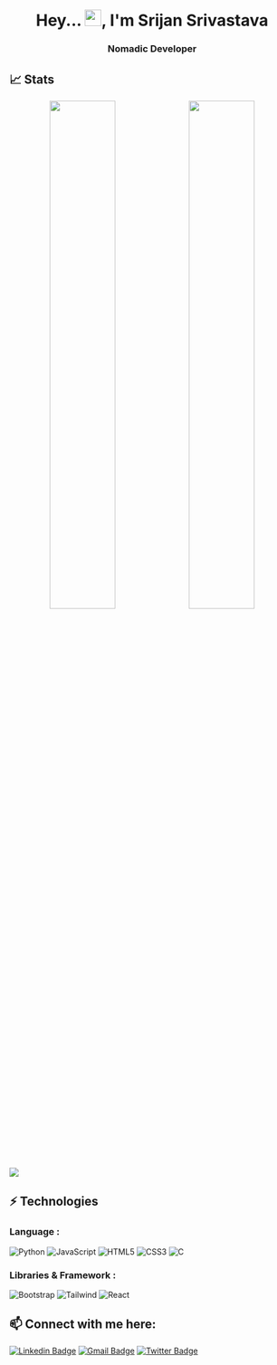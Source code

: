 <h1 align="center">Hey... <img src="https://github.com/TheDudeThatCode/TheDudeThatCode/blob/master/Assets/Hi.gif" width="29">, I'm Srijan Srivastava </h1>
<h3 align="center">Nomadic Developer</h3>

## 📈 Stats
<p align="center">
	
  <img width="48%" src="https://github-readme-stats.vercel.app/api?username=Srijan-SS02&show_icons=true&theme=tokyonight" />
  <img width="48%" src="https://github-readme-streak-stats.herokuapp.com/?user=Srijan-SS02&theme=tokyonight" />
</p>



<img src="https://activity-graph.herokuapp.com/graph?username=Srijan-SS02&bg_color=0f2d3d&color=1cadfb&line=1cadfb&point=1cadfb&area=true&hide_border=true">

## ⚡ Technologies

### Language :
![Python](https://img.shields.io/badge/-Python-black?style=flat-square&logo=Python)
![JavaScript](https://img.shields.io/badge/-JavaScript-black?style=flat-square&logo=javascript)
![HTML5](https://img.shields.io/badge/-HTML5-E34F26?style=flat-square&logo=html5&logoColor=white)
![CSS3](https://img.shields.io/badge/-CSS3-1572B6?style=flat-square&logo=css3)
![C](https://img.shields.io/badge/-C-007ACC?style=flat-square&logo=c)

### Libraries & Framework :

![Bootstrap](https://img.shields.io/badge/-Bootstrap-563D7C?style=flat-square&logo=bootstrap)
![Tailwind](https://img.shields.io/badge/-Tailwind-098?style=flat-square&logo=tailwind)
![React](https://img.shields.io/badge/-Reactjs%20-311C87?style=flat-square&logo=React)

## 📫 Connect with me here:
 
[![Linkedin Badge](https://img.shields.io/badge/-Srijan_Srivastava-blue?style=flat-square&logo=Linkedin&logoColor=white&link=https:https://www.linkedin.com/in/srijan-ss02/)](https://www.linkedin.com/in/srijan-ss02/)
[![Gmail Badge](https://img.shields.io/badge/-codeofficialsrijasriv@gmail.com-c14438?style=flat-square&logo=Gmail&logoColor=white&link=mailto:codeofficialsrijasriv@gmail.com)](mailto:codeofficialsrijasriv@gmail.com)
[![Twitter Badge](https://img.shields.io/badge/-Srijan-darkred?style=flat-square&logo=twitter&logoColor=white&link=https://twitter.com/Srijan_SS02)](https://twitter.com/Srijan_SS02)
